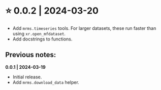 # ⭐ 0.0.2 | 2024-03-20
- Add `mrms.timeseries` tools. For larger datasets, these run faster than using `xr.open_mfdataset`.
- Add docstrings to functions.

## Previous notes:

**0.0.1 | 2024-03-19**
- Initial release.
- Add `mrms.download_data` helper.